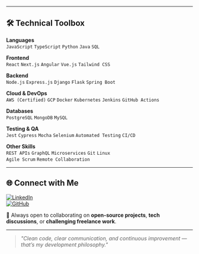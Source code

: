 # 
---

## 🛠️ Technical Toolbox  

**Languages**  
`JavaScript` `TypeScript` `Python` `Java` `SQL`  

**Frontend**  
`React` `Next.js` `Angular` `Vue.js` `Tailwind CSS`  

**Backend**  
`Node.js` `Express.js` `Django` `Flask` `Spring Boot`  

**Cloud & DevOps**  
`AWS (Certified)` `GCP` `Docker` `Kubernetes` `Jenkins` `GitHub Actions`  

**Databases**  
`PostgreSQL` `MongoDB` `MySQL`  

**Testing & QA**  
`Jest` `Cypress` `Mocha` `Selenium` `Automated Testing` `CI/CD`  

**Other Skills**  
`REST APIs` `GraphQL` `Microservices` `Git` `Linux`  
`Agile Scrum` `Remote Collaboration`  

---

## 🌐 Connect with Me  

[![LinkedIn](https://img.shields.io/badge/LinkedIn-Vincent%20Hermansson-blue?logo=linkedin)](https://linkedin.com/in/vincenth26)  
[![GitHub](https://img.shields.io/badge/GitHub-vincenthermansson-lightgrey?logo=github)](https://github.com/vincenthermansson)  

💬 Always open to collaborating on **open-source projects**, **tech discussions**, or **challenging freelance work**.  

---

> _"Clean code, clear communication, and continuous improvement — that’s my development philosophy."_  

